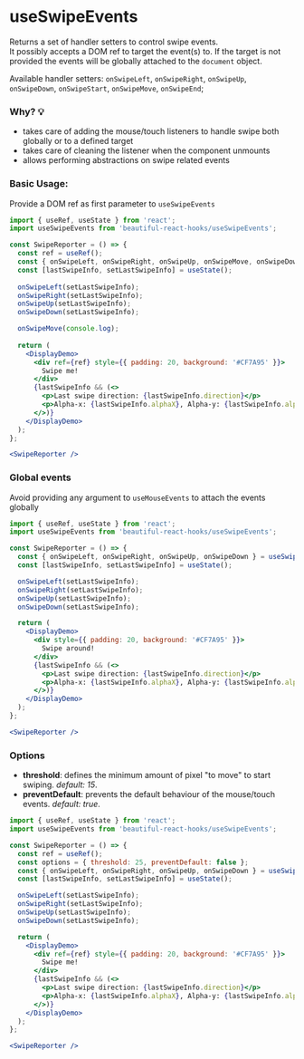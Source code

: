 # useSwipeEvents

Returns a set of handler setters to control swipe events.<br/>
It possibly accepts a DOM ref to target the event(s) to. If the target is not provided the events will be globally attached to
the `document` object.

Available handler setters: `onSwipeLeft`, `onSwipeRight`, `onSwipeUp`, `onSwipeDown`,  `onSwipeStart`,  `onSwipeMove`,  `onSwipeEnd`;

### Why? 💡

- takes care of adding the mouse/touch listeners to handle swipe both globally or to a defined target
- takes care of cleaning the listener when the component unmounts
- allows performing abstractions on swipe related events

### Basic Usage:

Provide a DOM ref as first parameter to `useSwipeEvents`

```jsx harmony
import { useRef, useState } from 'react';
import useSwipeEvents from 'beautiful-react-hooks/useSwipeEvents';

const SwipeReporter = () => {
  const ref = useRef();
  const { onSwipeLeft, onSwipeRight, onSwipeUp, onSwipeMove, onSwipeDown } = useSwipeEvents(ref);
  const [lastSwipeInfo, setLastSwipeInfo] = useState();
  
  onSwipeLeft(setLastSwipeInfo);
  onSwipeRight(setLastSwipeInfo);
  onSwipeUp(setLastSwipeInfo);
  onSwipeDown(setLastSwipeInfo);

  onSwipeMove(console.log);
  
  return (
    <DisplayDemo>
      <div ref={ref} style={{ padding: 20, background: '#CF7A95' }}>
        Swipe me!
      </div>
      {lastSwipeInfo && (<>
        <p>Last swipe direction: {lastSwipeInfo.direction}</p>
        <p>Alpha-x: {lastSwipeInfo.alphaX}, Alpha-y: {lastSwipeInfo.alphaY} </p>
      </>)}
    </DisplayDemo>
  );
};

<SwipeReporter />
```

### Global events

Avoid providing any argument to `useMouseEvents` to attach the events globally

```jsx harmony
import { useRef, useState } from 'react';
import useSwipeEvents from 'beautiful-react-hooks/useSwipeEvents';

const SwipeReporter = () => {
  const { onSwipeLeft, onSwipeRight, onSwipeUp, onSwipeDown } = useSwipeEvents();
  const [lastSwipeInfo, setLastSwipeInfo] = useState();

  onSwipeLeft(setLastSwipeInfo);
  onSwipeRight(setLastSwipeInfo);
  onSwipeUp(setLastSwipeInfo);
  onSwipeDown(setLastSwipeInfo);

  return (
    <DisplayDemo>
      <div style={{ padding: 20, background: '#CF7A95' }}>
        Swipe around!
      </div>
      {lastSwipeInfo && (<>
        <p>Last swipe direction: {lastSwipeInfo.direction}</p>
        <p>Alpha-x: {lastSwipeInfo.alphaX}, Alpha-y: {lastSwipeInfo.alphaY} </p>
      </>)}
    </DisplayDemo>
  );
};

<SwipeReporter />
```


### Options

* **threshold**: defines the minimum amount of pixel "to move" to start swiping. _default: 15_.
* **preventDefault**: prevents the default behaviour of the mouse/touch events. _default: true_.

```jsx harmony
import { useRef, useState } from 'react';
import useSwipeEvents from 'beautiful-react-hooks/useSwipeEvents';

const SwipeReporter = () => {
  const ref = useRef();
  const options = { threshold: 25, preventDefault: false };
  const { onSwipeLeft, onSwipeRight, onSwipeUp, onSwipeDown } = useSwipeEvents(ref, options);
  const [lastSwipeInfo, setLastSwipeInfo] = useState();

  onSwipeLeft(setLastSwipeInfo);
  onSwipeRight(setLastSwipeInfo);
  onSwipeUp(setLastSwipeInfo);
  onSwipeDown(setLastSwipeInfo);

  return (
    <DisplayDemo>
      <div ref={ref} style={{ padding: 20, background: '#CF7A95' }}>
        Swipe me!
      </div>
      {lastSwipeInfo && (<>
        <p>Last swipe direction: {lastSwipeInfo.direction}</p>
        <p>Alpha-x: {lastSwipeInfo.alphaX}, Alpha-y: {lastSwipeInfo.alphaY} </p>
      </>)}
    </DisplayDemo>
  );
};

<SwipeReporter />
```
